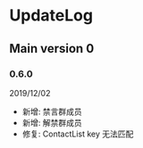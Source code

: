 # UpdateLog

## Main version 0

### 0.6.0 
2019/12/02

- 新增: 禁言群成员
- 新增: 解禁群成员
- 修复: ContactList key 无法匹配